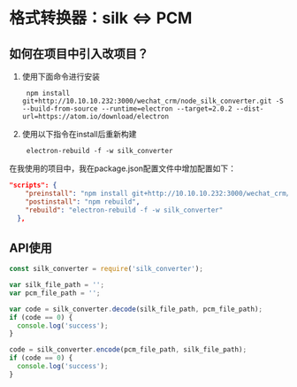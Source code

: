 # 格式转换器：silk <=> PCM

## 如何在项目中引入改项目？

1. 使用下面命令进行安装


		npm install git+http://10.10.10.232:3000/wechat_crm/node_silk_converter.git -S --build-from-source --runtime=electron --target=2.0.2 --dist-url=https://atom.io/download/electron

2. 使用以下指令在install后重新构建

		electron-rebuild -f -w silk_converter
	

在我使用的项目中，我在package.json配置文件中增加配置如下：

```json
"scripts": {
    "preinstall": "npm install git+http://10.10.10.232:3000/wechat_crm/node_silk_converter -S --build-from-source --runtime=electron --target=2.0.2 --dist-url=https://atom.io/download/electron",
    "postinstall": "npm rebuild",
    "rebuild": "electron-rebuild -f -w silk_converter"
  },
```

## API使用

``` js
const silk_converter = require('silk_converter');

var silk_file_path = '';
var pcm_file_path = '';

var code = silk_converter.decode(silk_file_path, pcm_file_path);
if (code == 0) {
  console.log('success');
}

code = silk_converter.encode(pcm_file_path, silk_file_path);
if (code == 0) {
  console.log('success');
}
```
